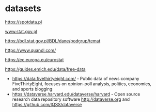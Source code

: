 # datasets

https://spotdata.pl

www.stat.gov.pl

https://bdl.stat.gov.pl/BDL/dane/podgrup/temat

https://www.quandl.com/

https://ec.europa.eu/eurostat


https://guides.emich.edu/data/free-data


- https://data.fivethirtyeight.com/ - Public data of news company FiveThirtyEight, focuses on opinion-poll analysis, politics, economics, and sports blogging
- https://dataverse.harvard.edu/dataverse/harvard - Open source research data repository software http://dataverse.org and https://github.com/IQSS/dataverse

